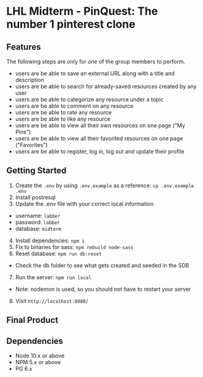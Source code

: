 LHL Midterm - PinQuest: The number 1 pinterest clone
=========

## Features

The following steps are only for _one_ of the group members to perform.

* users are be able to save an external URL along with a title and description
* users are be able to search for already-saved resources created by any user
* users are be able to categorize any resource under a topic
* users are be able to comment on any resource
* users are be able to rate any resource
* users are be able to like any resource
* users are be able to view all their own resources on one page ("My Pins")
* users are be able to view all their favorited resources on one page ("Favorites")
* users are be able to register, log in, log out and update their profile

## Getting Started

1. Create the `.env` by using `.env.example` as a reference: `cp .env.example .env`
2. Install postresql
3. Update the .env file with your correct local information 
  - username: `labber` 
  - password: `labber` 
  - database: `midterm`
4. Install dependencies: `npm i`
5. Fix to binaries for sass: `npm rebuild node-sass`
6. Reset database: `npm run db:reset`
  - Check the db folder to see what gets created and seeded in the SDB
7. Run the server: `npm run local`
  - Note: nodemon is used, so you should not have to restart your server
8. Visit `http://localhost:8080/`

## Final Product


## Dependencies

- Node 10.x or above
- NPM 5.x or above
- PG 6.x
